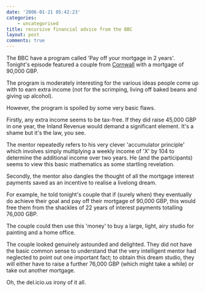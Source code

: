 ```yaml
---
date: '2006-01-21 05:42:23'
categories:
    - uncategorised
title: recursive financial advice from the BBC
layout: post
comments: true
---
```


The BBC have a program called 'Pay off your mortgage in 2 years'.
Tonight's episode featured a couple from
[Cornwall](http://www.thisisthewestcountry.co.uk/the_west_country/cornwall_redruth_camborne/news/CORNWALL_REDRUTH_CAMBORNE_NEWS_NEWS3.html)
with a mortgage of 90,000 GBP.

The program is moderately interesting for the various ideas people come
up with to earn extra income (not for the scrimping, living off baked
beans and giving up alcohol).

However, the program is spoiled by some very basic flaws.

Firstly, any extra income seems to be tax-free. If they did raise 45,000
GBP in one year, the Inland Revenue would demand a significant element.
It's a shame but it's the law, you see.

The mentor repeatedly refers to his very clever 'accumulator principle'
which involves simply multiplying a weekly income of 'X' by 104 to
determine the additional income over two years. He (and the
participants) seems to view this basic mathematics as some startling
revelation.

Secondly, the mentor also dangles the thought of all the mortgage
interest payments saved as an incentive to realise a livelong dream.

For example, he told tonight's couple that if (surely when) they
eventually do achieve their goal and pay off their mortgage of 90,000
GBP, this would free them from the shackles of 22 years of interest
payments totalling 76,000 GBP.

The couple could then use this 'money' to buy a large, light, airy
studio for painting and a home office.

The couple looked genuinely astounded and delighted. They did not have
the basic common sense to understand that the very intelligent mentor
had neglected to point out one important fact; to obtain this dream
studio, they will either have to raise a further 76,000 GBP (which might
take a while) or take out another mortgage.

Oh, the del.icio.us irony of it all.
